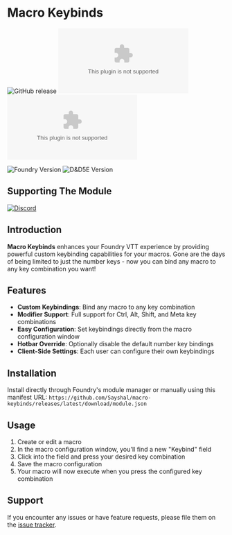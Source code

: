 # Macro Keybinds

![GitHub release](https://img.shields.io/github/v/release/Sayshal/macro-keybinds?style=for-the-badge)
![GitHub Downloads (specific asset, all releases)](https://img.shields.io/github/downloads/Sayshal/macro-keybinds/module.zip?style=for-the-badge&logo=foundryvirtualtabletop&logoColor=white&logoSize=auto&label=Downloads%20(Total)&color=ff144f)
![GitHub Downloads (specific asset, latest release)](https://img.shields.io/github/downloads/Sayshal/macro-keybinds/latest/module.zip?sort=date&style=for-the-badge&logo=foundryvirtualtabletop&logoColor=white&logoSize=auto&label=Downloads%20(Latest)&color=ff144f)

![Foundry Version](https://img.shields.io/endpoint?url=https%3A%2F%2Ffoundryshields.com%2Fversion%3Fstyle%3Dfor-the-badge%26url%3Dhttps%3A%2F%2Fgithub.com%2FSayshal%2Fmacro-keybinds%2Freleases%2Flatest%2Fdownload%2Fmodule.json)
![D&D5E Version](https://img.shields.io/endpoint?url=https%3A%2F%2Ffoundryshields.com%2Fsystem%3FnameType%3Dfoundry%26showVersion%3D1%26style%3Dfor-the-badge%26url%3Dhttps%3A%2F%2Fgithub.com%2FSayshal%2Fmacro-keybinds%2Freleases%2Flatest%2Fdownload%2Fmodule.json)

## Supporting The Module

[![Discord](https://dcbadge.limes.pink/api/server/PzzUwU9gdz)](https://discord.gg/PzzUwU9gdz)

## Introduction

**Macro Keybinds** enhances your Foundry VTT experience by providing powerful custom keybinding capabilities for your macros. Gone are the days of being limited to just the number
keys - now you can bind any macro to any key combination you want!

## Features

- **Custom Keybindings**: Bind any macro to any key combination
- **Modifier Support**: Full support for Ctrl, Alt, Shift, and Meta key combinations
- **Easy Configuration**: Set keybindings directly from the macro configuration window
- **Hotbar Override**: Optionally disable the default number key bindings
- **Client-Side Settings**: Each user can configure their own keybindings

## Installation

Install directly through Foundry's module manager or manually using this manifest URL:
`https://github.com/Sayshal/macro-keybinds/releases/latest/download/module.json`

## Usage

1. Create or edit a macro
2. In the macro configuration window, you'll find a new "Keybind" field
3. Click into the field and press your desired key combination
4. Save the macro configuration
5. Your macro will now execute when you press the configured key combination

## Support

If you encounter any issues or have feature requests, please file them on the [issue tracker](https://github.com/Sayshal/macro-keybinds/issues).
